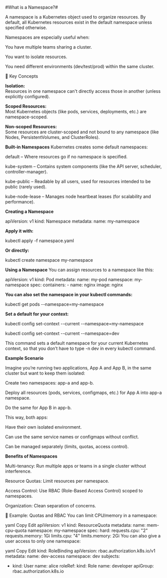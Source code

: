 #What is a Namespace?#

A namespace is a Kubernetes object used to organize resources. By default, all Kubernetes resources exist in the default namespace unless specified otherwise.

Namespaces are especially useful when:

You have multiple teams sharing a cluster.

You want to isolate resources.

You need different environments (dev/test/prod) within the same cluster.

🔹 Key Concepts

**Isolation:**  
Resources in one namespace can't directly access those in another (unless explicitly configured).

**Scoped Resources:**  
Most Kubernetes objects (like pods, services, deployments, etc.) are namespace-scoped.

**Non-scoped Resources:**  
Some resources are cluster-scoped and not bound to any namespace (like Nodes, PersistentVolumes, and ClusterRoles).

**Built-in Namespaces**
Kubernetes creates some default namespaces:

default – Where resources go if no namespace is specified.

kube-system – Contains system components (like the API server, scheduler, controller-manager).

kube-public – Readable by all users, used for resources intended to be public (rarely used).

kube-node-lease – Manages node heartbeat leases (for scalability and performance).

**Creating a Namespace**

apiVersion: v1
kind: Namespace
metadata:
  name: my-namespace
  
**Apply it with:**

kubectl apply -f namespace.yaml

**Or directly:**

kubectl create namespace my-namespace

**Using a Namespace**
You can assign resources to a namespace like this:

apiVersion: v1
kind: Pod
metadata:
  name: my-pod
  namespace: my-namespace
spec:
  containers:
    - name: nginx
      image: nginx
      
**You can also set the namespace in your kubectl commands:**

kubectl get pods --namespace=my-namespace

**Set a default for your context:**

kubectl config set-context --current --namespace=my-namespace

kubectl config set-context --current --namespace=dev

This command sets a default namespace for your current Kubernetes context, so that you don’t have to type -n dev in every kubectl command.

**Example Scenario**

Imagine you’re running two applications, App A and App B, in the same cluster but want to keep them isolated:

Create two namespaces: app-a and app-b.

Deploy all resources (pods, services, configmaps, etc.) for App A into app-a namespace.

Do the same for App B in app-b.

This way, both apps:

Have their own isolated environment.

Can use the same service names or configmaps without conflict.

Can be managed separately (limits, quotas, access control).

**Benefits of Namespaces**

Multi-tenancy: Run multiple apps or teams in a single cluster without interference.

Resource Quotas: Limit resources per namespace.

Access Control: Use RBAC (Role-Based Access Control) scoped to namespaces.

Organization: Clean separation of concerns.

🔹 Example: Quotas and RBAC
You can limit CPU/memory in a namespace:

yaml
Copy
Edit
apiVersion: v1
kind: ResourceQuota
metadata:
  name: mem-cpu-quota
  namespace: my-namespace
spec:
  hard:
    requests.cpu: "2"
    requests.memory: 1Gi
    limits.cpu: "4"
    limits.memory: 2Gi
You can also give a user access to only one namespace:

yaml
Copy
Edit
kind: RoleBinding
apiVersion: rbac.authorization.k8s.io/v1
metadata:
  name: dev-access
  namespace: dev
subjects:
- kind: User
  name: alice
roleRef:
  kind: Role
  name: developer
  apiGroup: rbac.authorization.k8s.io

